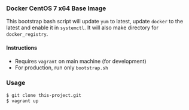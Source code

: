 ### Docker CentOS 7 x64 Base Image

This bootstrap bash script will update `yum` to latest, update `docker` to the latest and enable it in `systemctl`. It will also make directory for `docker_registry`.


#### Instructions
- Requires `vagrant` on main machine (for development)
- For production, run only `bootstrap.sh`

### Usage
```bash
$ git clone this-project.git
$ vagrant up
```
